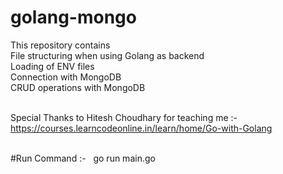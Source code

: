 # golang-mongo

This repository contains <br />
File structuring when using Golang as backend <br />
Loading of ENV files <br />
Connection with MongoDB <br />
CRUD operations with MongoDB <br/><br/>


Special Thanks to Hitesh Choudhary for teaching me :- https://courses.learncodeonline.in/learn/home/Go-with-Golang

<br/>
#Run Command :- &nbsp;&nbsp;go run main.go
